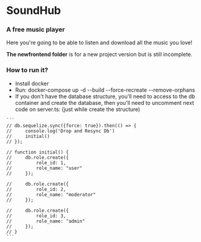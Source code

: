 # SoundHub
### A free music player

Here you're going to be able to listen and download all the music you love!

**The newfrontend folder** is for a new project version but is still incomplete.

### How to run it?
- Install docker
- Run: docker-compose up -d --build --force-recreate --remove-orphans
- If you don't have the database structure, you'll need to access to the db container and create the database, then you'll need to uncomment next code on server.ts: (just while create the structure)
````
```
// db.sequelize.sync({force: true}).then(() => {
//     console.log('Drop and Resync Db')
//     initial()
// });

// function initial() {
//     db.role.create({
//         role_id: 1,
//         role_name: "user"
//     });

//     db.role.create({
//         role_id: 2,
//         role_name: "moderator"
//     });

//     db.role.create({
//         role_id: 3,
//         role_name: "admin"
//     });
// }
```
````